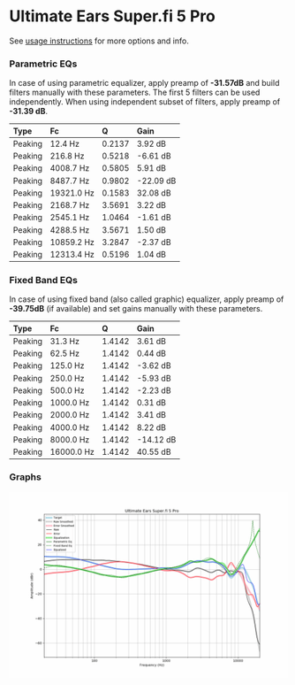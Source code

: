 # Ultimate Ears Super.fi 5 Pro
See [usage instructions](https://github.com/jaakkopasanen/AutoEq#usage) for more options and info.

### Parametric EQs
In case of using parametric equalizer, apply preamp of **-31.57dB** and build filters manually
with these parameters. The first 5 filters can be used independently.
When using independent subset of filters, apply preamp of **-31.39 dB**.

| Type    | Fc         |      Q | Gain      |
|:--------|:-----------|:-------|:----------|
| Peaking | 12.4 Hz    | 0.2137 | 3.92 dB   |
| Peaking | 216.8 Hz   | 0.5218 | -6.61 dB  |
| Peaking | 4008.7 Hz  | 0.5805 | 5.91 dB   |
| Peaking | 8487.7 Hz  | 0.9802 | -22.09 dB |
| Peaking | 19321.0 Hz | 0.1583 | 32.08 dB  |
| Peaking | 2168.7 Hz  | 3.5691 | 3.22 dB   |
| Peaking | 2545.1 Hz  | 1.0464 | -1.61 dB  |
| Peaking | 4288.5 Hz  | 3.5671 | 1.50 dB   |
| Peaking | 10859.2 Hz | 3.2847 | -2.37 dB  |
| Peaking | 12313.4 Hz | 0.5196 | 1.04 dB   |

### Fixed Band EQs
In case of using fixed band (also called graphic) equalizer, apply preamp of **-39.75dB**
(if available) and set gains manually with these parameters.

| Type    | Fc         |      Q | Gain      |
|:--------|:-----------|:-------|:----------|
| Peaking | 31.3 Hz    | 1.4142 | 3.61 dB   |
| Peaking | 62.5 Hz    | 1.4142 | 0.44 dB   |
| Peaking | 125.0 Hz   | 1.4142 | -3.62 dB  |
| Peaking | 250.0 Hz   | 1.4142 | -5.93 dB  |
| Peaking | 500.0 Hz   | 1.4142 | -2.23 dB  |
| Peaking | 1000.0 Hz  | 1.4142 | 0.31 dB   |
| Peaking | 2000.0 Hz  | 1.4142 | 3.41 dB   |
| Peaking | 4000.0 Hz  | 1.4142 | 8.22 dB   |
| Peaking | 8000.0 Hz  | 1.4142 | -14.12 dB |
| Peaking | 16000.0 Hz | 1.4142 | 40.55 dB  |

### Graphs
![](./Ultimate%20Ears%20Super.fi%205%20Pro.png)